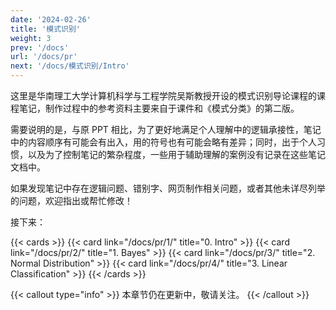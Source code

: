 ```yaml
---
date: '2024-02-26'
title: '模式识别'
weight: 3
prev: '/docs'
url: '/docs/pr'
next: '/docs/模式识别/Intro'
---
```


这里是华南理工大学计算机科学与工程学院吴斯教授开设的模式识别导论课程的课程笔记，制作过程中的参考资料主要来自于课件和《模式分类》的第二版。

需要说明的是，与原 PPT 相比，为了更好地满足个人理解中的逻辑承接性，笔记中的内容顺序有可能会有出入，用的符号也有可能会略有差异；同时，出于个人习惯，以及为了控制笔记的繁杂程度，一些用于辅助理解的案例没有记录在这些笔记文档中。

如果发现笔记中存在逻辑问题、错别字、网页制作相关问题，或者其他未详尽列举的问题，欢迎指出或帮忙修改！

接下来：

{{< cards >}}
  {{< card link="/docs/pr/1/" title="0. Intro" >}}
  {{< card link="/docs/pr/2/" title="1. Bayes" >}}
  {{< card link="/docs/pr/3/" title="2. Normal Distribution" >}}
  {{< card link="/docs/pr/4/" title="3. Linear Classification" >}}
{{< /cards >}}

{{< callout type="info" >}}
本章节仍在更新中，敬请关注。
{{< /callout >}}